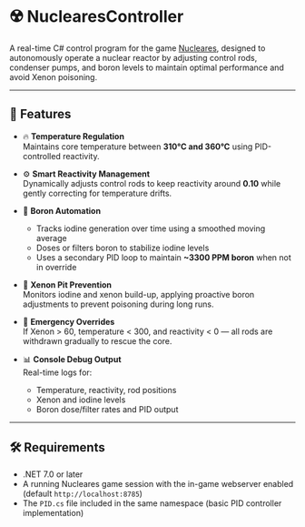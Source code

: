 # ☢️ NuclearesController

A real-time C# control program for the game [Nucleares](https://store.steampowered.com/app/2589480/Nucleares), designed to autonomously operate a nuclear reactor by adjusting control rods, condenser pumps, and boron levels to maintain optimal performance and avoid Xenon poisoning.

---

## 🎯 Features

- 🔥 **Temperature Regulation**  
  Maintains core temperature between **310°C and 360°C** using PID-controlled reactivity.

- ⚙️ **Smart Reactivity Management**  
  Dynamically adjusts control rods to keep reactivity around **0.10** while gently correcting for temperature drifts.

- 🧪 **Boron Automation**  
  - Tracks iodine generation over time using a smoothed moving average  
  - Doses or filters boron to stabilize iodine levels  
  - Uses a secondary PID loop to maintain **~3300 PPM boron** when not in override

- 🧬 **Xenon Pit Prevention**  
  Monitors iodine and xenon build-up, applying proactive boron adjustments to prevent poisoning during long runs.

- 🛑 **Emergency Overrides**  
  If Xenon > 60, temperature < 300, and reactivity < 0 — all rods are withdrawn gradually to rescue the core.

- 📊 **Console Debug Output**  
  Real-time logs for:
  - Temperature, reactivity, rod positions
  - Xenon and iodine levels
  - Boron dose/filter rates and PID output

---

## 🛠 Requirements

- .NET 7.0 or later
- A running Nucleares game session with the in-game webserver enabled (default `http://localhost:8785`)
- The `PID.cs` file included in the same namespace (basic PID controller implementation)

